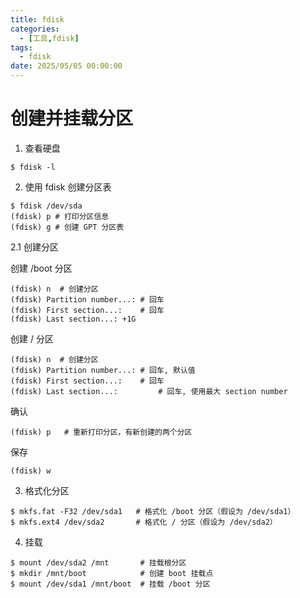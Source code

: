 ```yaml
---
title: fdisk
categories: 
  - [工具,fdisk]
tags:
  - fdisk
date: 2025/05/05 00:00:00
---
```


# 创建并挂载分区

1. 查看硬盘

```shell
$ fdisk -l
```

2. 使用 fdisk 创建分区表

```shell
$ fdisk /dev/sda
(fdisk) p # 打印分区信息
(fdisk) g # 创建 GPT 分区表
```

2.1 创建分区

创建 /boot 分区

```shell
(fdisk) n  # 创建分区
(fdisk) Partition number...: # 回车
(fdisk) First section...:    # 回车
(fdisk) Last section...: +1G
```

创建 / 分区

```shell
(fdisk) n  # 创建分区
(fdisk) Partition number...: # 回车, 默认值
(fdisk) First section...:    # 回车
(fdisk) Last section...: 		 # 回车, 使用最大 section number
```

确认

```shell
(fdisk) p   # 重新打印分区，有新创建的两个分区
```

保存

```shell
(fdisk) w
```

3. 格式化分区

```shell
$ mkfs.fat -F32 /dev/sda1   # 格式化 /boot 分区（假设为 /dev/sda1）
$ mkfs.ext4 /dev/sda2       # 格式化 / 分区（假设为 /dev/sda2）
```

4. 挂载

```shell
$ mount /dev/sda2 /mnt       # 挂载根分区
$ mkdir /mnt/boot            # 创建 boot 挂载点
$ mount /dev/sda1 /mnt/boot  # 挂载 /boot 分区
```
